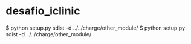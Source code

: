# desafio_iclinic

$ python setup.py sdist -d ../../charge/other_module/
$ python setup.py sdist -d ../../charge/other_module/

